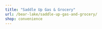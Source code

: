 ```yaml
---
title: "Saddle Up Gas & Grocery"
url: /bear-lake/saddle-up-gas-and-grocery/
shop: convenience
---
```

